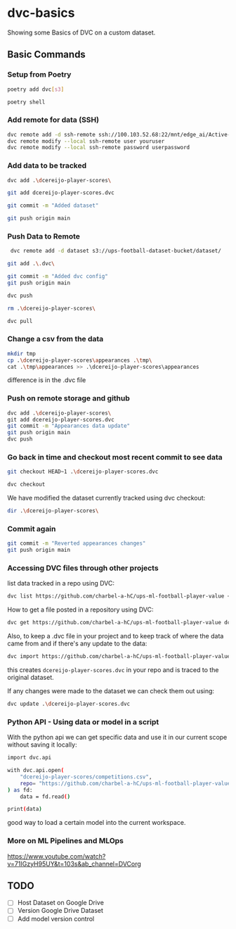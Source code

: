 ﻿# dvc-basics
 Showing some Basics of DVC on a custom dataset.
 
 ## Basic Commands
 ### Setup from Poetry

```bash
poetry add dvc[s3]
```

```bash
poetry shell
```

### Add remote for data (SSH)

```bash
dvc remote add -d ssh-remote ssh://100.103.52.68:22/mnt/edge_ai/Active-Datasets/
dvc remote modify --local ssh-remote user youruser
dvc remote modify --local ssh-remote password userpassword
```

### Add data to be tracked

```bash
dvc add .\dcereijo-player-scores\
```

```bash
git add dcereijo-player-scores.dvc
```

```bash
git commit -m "Added dataset"
```

```bash
git push origin main
```
### Push Data to Remote

```bash
 dvc remote add -d dataset s3://ups-football-dataset-bucket/dataset/
```

```bash
git add .\.dvc\
```

```bash
git commit -m "Added dvc config"
git push origin main
```

```bash
dvc push
```

```bash
rm .\dcereijo-player-scores\
```

```bash
dvc pull
```

### Change a csv from the data

```bash
mkdir tmp
cp .\dcereijo-player-scores\appearances .\tmp\
cat .\tmp\appearances >> .\dcereijo-player-scores\appearances
```

difference is in the .dvc file

### Push on remote storage and github

```bash
dvc add .\dcereijo-player-scores\
git add dcereijo-player-scores.dvc
git commit -m "Appearances data update"
git push origin main
dvc push
```

### Go back in time and checkout most recent commit to see data

```bash
git checkout HEAD~1 .\dcereijo-player-scores.dvc
```

```bash
dvc checkout
```

We have modified the dataset currently tracked using dvc checkout:

```bash
dir .\dcereijo-player-scores\
```

### Commit again

```bash
git commit -m "Reverted appearances changes"
git push origin main
```



### Accessing DVC files through other projects

list data tracked in a repo using DVC:

```bash
dvc list https://github.com/charbel-a-hC/ups-ml-football-player-value <optional_folder>
```

How to get a file posted in a repository using DVC:

```bash
dvc get https://github.com/charbel-a-hC/ups-ml-football-player-value dcereijo-player-scores
```

Also, to keep a .dvc file in your project and to keep track of where the data came from and if there's any update to the data:

```bash
dvc import https://github.com/charbel-a-hC/ups-ml-football-player-value.git dcereijo-player-scores/
```

this creates `dcereijo-player-scores.dvc` in your repo and is traced to the original dataset.

If any changes were made to the dataset we can check them out using:

```bash
dvc update .\dcereijo-player-scores.dvc
```



### Python API - Using data or model in a script

With the python api we can get specific data and use it in our current scope without saving it locally:

```bash
import dvc.api

with dvc.api.open(
    "dcereijo-player-scores/competitions.csv",
    repo= "https://github.com/charbel-a-hC/ups-ml-football-player-value.git"
) as fd:
    data = fd.read()

print(data)
```

good way to load a certain model into the current workspace. 



### More on ML Pipelines and MLOps

https://www.youtube.com/watch?v=71IGzyH95UY&t=103s&ab_channel=DVCorg
## TODO
- [ ] Host Dataset on Google Drive
- [ ] Version Google Drive Dataset
- [ ] Add model version control
